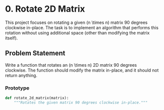 # 0. Rotate 2D Matrix

This project focuses on rotating a given \(n \times n\) matrix 90 degrees clockwise in-place. The task is to implement an algorithm that performs this rotation without using additional space (other than modifying the matrix itself).

## Problem Statement

Write a function that rotates an \(n \times n\) 2D matrix 90 degrees clockwise. The function should modify the matrix in-place, and it should not return anything.

### Prototype
```python
def rotate_2d_matrix(matrix):
    """Rotates the given matrix 90 degrees clockwise in-place."""
